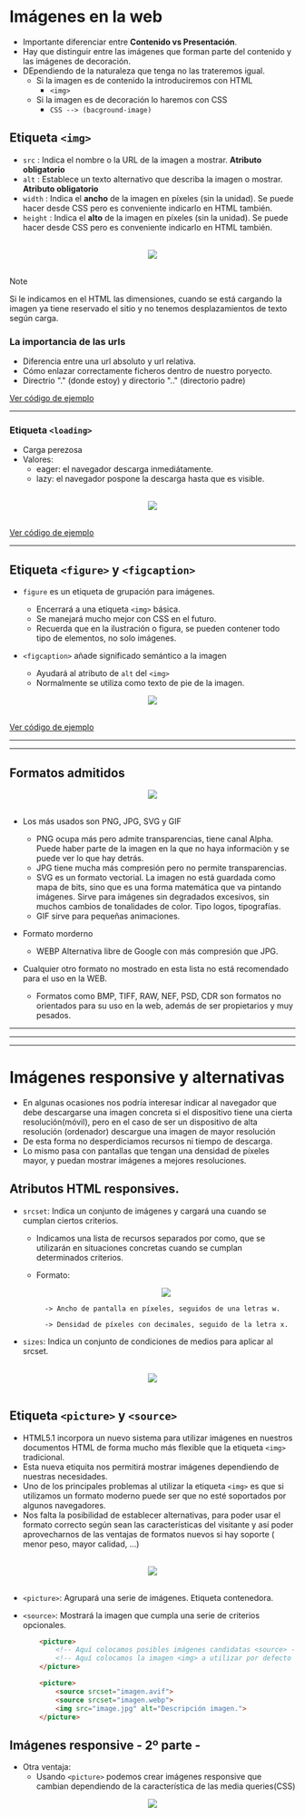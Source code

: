 # Imágenes en la web
- Importante diferenciar entre **Contenido vs Presentación**.
- Hay que distinguir entre las imágenes que forman parte del contenido y las imágenes de decoración.
- DEpendiendo de la naturaleza que tenga no las trateremos igual.
    - Si la imagen es de contenido la introduciremos con HTML
        - `<img>`
    - Si la imagen es de decoración lo haremos con CSS
        - `CSS --> (bacground-image)`

## Etiqueta `<img>`
- `src` : Indica el nombre o la URL de la imagen a mostrar. **Atributo obligatorio**
- `alt` : Establece un texto alternativo que describa la imagen o mostrar. **Atributo obligatorio**
- `width` : Indica el **ancho** de la imagen en píxeles (sin la unidad). Se puede hacer desde CSS pero es conveniente indicarlo en HTML también.
- `height` : Indica el **alto** de la imagen en píxeles (sin la unidad). Se puede hacer desde CSS pero es conveniente indicarlo en HTML también.

<br>
<div style="text-align: center;">
  <img src="img/img.png"/>
</div> 
<br>

>[!NOTE]
> Si le indicamos en el HTML las dimensiones, cuando se está cargando la imagen ya tiene reservado el sitio y no tenemos desplazamientos de texto según carga.


### **La importancia de las urls**
- Diferencia entre una url absoluto y url relativa.
- Cómo enlazar correctamente ficheros dentro de nuestro poryecto.
- Directrio "." (donde estoy) y directorio ".." (directorio padre) 


[Ver código de ejemplo](html/imagenes/ejercicio1.html)

---

###  Etiqueta `<loading>`
- Carga perezosa 
- Valores: 
    - eager: el navegador descarga inmediátamente.
    - lazy: el navegador pospone la descarga hasta que es visible.

<br>
<div style="text-align: center;">
  <img src="img/loading.png"/>
</div> 
<br>

[Ver código de ejemplo](html/imagenes/ejercicio2.html)

---

## Etiqueta `<figure>` y `<figcaption>`
- `figure` es un etiqueta de grupación para imágenes.
    - Encerrará a una etiqueta `<img>` básica.
    - Se manejará mucho mejor con CSS en el futuro.
    - Recuerda que en la ilustración o figura, se pueden contener todo tipo de elementos, no solo imágenes.

- `<figcaption>` añade significado semántico a la imagen
    - Ayudará al atributo de `alt` del `<img>`
    - Normalmente se utiliza como texto de pie de la imagen.

<div style="text-align: center;">
  <img src="img/figure.png"/>
</div> 
<br>

[Ver código de ejemplo](html/imagenes/ejercicio3.html)

---
---

## Formatos admitidos

<div style="text-align: center;">
  <img src="img/formatosadmitidos.png"/>
</div> 
<br>

- Los más usados son PNG, JPG, SVG y GIF
    - PNG ocupa más pero admite transparencias, tiene canal Alpha. Puede haber parte de la imagen en la que no haya informaciòn y se puede ver lo que hay detrás.
    - JPG tiene mucha más compresión pero no permite transparencias.
    - SVG es un formato vectorial. La imagen no está guardada como mapa de bits, sino que es una forma matemática que va pintando imágenes. Sirve para imágenes sin degradados excesivos, sin muchos cambios de tonalidades de color. Tipo logos, tipografías.
    - GIF sirve para pequeñas animaciones.

- Formato morderno
    - WEBP Alternativa libre de Google con más compresión que JPG.

- Cualquier otro formato no mostrado en esta lista no está recomendado para el uso en la WEB.
    - Formatos como BMP, TIFF, RAW, NEF, PSD, CDR son formatos no orientados para su uso en la web, además de ser propietarios y muy pesados.
    
---
---
---

# Imágenes responsive y alternativas
- En algunas ocasiones nos podría interesar indicar al navegador que debe descargarse una imagen concreta si el dispositivo tiene una cierta resolución(móvil), pero en el caso de ser un dispositivo de alta resolución (ordenador) descargue una imagen de mayor resolución
- De esta forma no desperdiciamos recursos ni tiempo de descarga.
- Lo mismo pasa con pantallas que tengan una densidad de píxeles mayor, y puedan mostrar imágenes a mejores resoluciones.

## Atributos HTML responsives.
- `srcset`: Indica un conjunto de imágenes y cargará una cuando se cumplan ciertos criterios.
    - Indicamos una lista de recursos separados por como, que se utilizarán en situaciones concretas cuando se cumplan determinados criterios.
    - Formato:
        <div style="text-align: center;">
        <img src="img/srcset.png"/>
        </div> 

            -> Ancho de pantalla en píxeles, seguidos de una letras w.

            -> Densidad de píxeles con decimales, seguido de la letra x.

- `sizes`: Indica un conjunto de condiciones de medios para aplicar al srcset.

<br>
<div style="text-align: center;">
    <img src="img/srcsetejemplo.png"/>
</div><br>


## Etiqueta `<picture>` y `<source>`
- HTML5.1 incorpora un nuevo sistema para utilizar imágenes en nuestros documentos HTML de forma mucho más flexible que la etiqueta `<img>` tradicional.
- Esta nueva etiquita nos permitirá mostrar imágenes dependiendo de nuestras necesidades.
- Uno de los principales problemas al utilizar la etiqueta `<img>` es que si utilizamos un formato moderno puede ser que no esté soportados por algunos navegadores.
- Nos falta la posibilidad de establecer alternativas, para poder usar el formato correcto según sean las características del visitante y así poder aprovecharnos de las ventajas de formatos nuevos si hay soporte ( menor peso, mayor calidad, ...)

<br>
<div style="text-align: center;">
    <img src="img/picture.png"/>
</div><br>

- `<picture>`: Agrupará una serie de imágenes. Etiqueta contenedora.
- `<source>`: Mostrará la imagen que cumpla una serie de criterios opcionales.

    ```html
        <picture>
            <!-- Aquí colocamos posibles imágenes candidatas <source> -->
            <!-- Aquí colocamos la imagen <img> a utilizar por defecto -->
        </picture>
    ``` 
    ```html 
        <picture>
            <source srcset="imagen.avif"> 
            <source srcset="imagen.webp">
            <img src="image.jpg" alt="Descripción imagen."> 
        </picture>
    ```

## Imágenes responsive - 2º parte -
- Otra ventaja:
    - Usando `<picture>` podemos crear imágenes responsive que cambian dependiendo de la característica de las media queries(CSS)

<div style="text-align: center;">
    <img src="img/mq.png"/>
</div><br>
